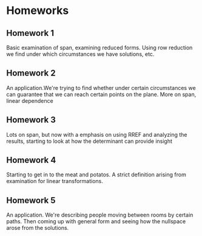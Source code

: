 # Homeworks
## Homework 1
Basic examination of span, examining reduced forms. Using row reduction we find under which circumstances we have solutions, etc.
## Homework 2
An application.We're trying to find whether under certain circumstances we can guarantee that we can reach certain points on the plane. More on span, linear dependence
## Homework 3
Lots on span, but now with a emphasis on using RREF and analyzing the results, starting to look at how the determinant can provide insight
## Homework 4
Starting to get in to the meat and potatos. A strict definition arising from examination for linear transformations.
## Homework 5
An application. We're describing people moving between rooms by certain paths. Then coming up with general form and seeing how the nullspace arose from the solutions.
